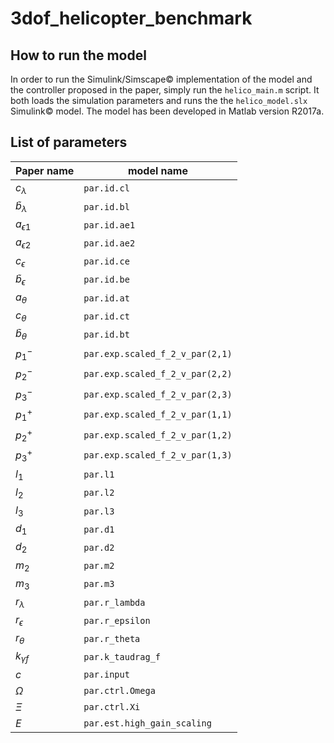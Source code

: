 # 3dof_helicopter_benchmark

## How to run the model
In order to run the Simulink/Simscape© implementation of the model and the controller proposed in the paper, simply run the `helico_main.m` script. It both loads the simulation parameters and runs the the `helico_model.slx` Simulink© model.
The model has been developed in Matlab version R2017a.

## List of parameters
|Paper name      |model name                     |
|----------------|-------------------------------|
| $c_\lambda$             | `par.id.cl`                      |
| $\widetilde b_\lambda$  | `par.id.bl`                      |
| $a_{\epsilon1}$         | `par.id.ae1`                     |    
| $a_{\epsilon2}$         | `par.id.ae2`                     |           
| $c_\epsilon$            | `par.id.ce`                      | 
| $\widetilde b_\epsilon$ | `par.id.be`                      |   
| $a_\theta$              | `par.id.at`                      | 
| $c_\theta$              | `par.id.ct`                      | 
| $\widetilde b_\theta$   | `par.id.bt`                      |            
| $p_{1}^-$               | `par.exp.scaled_f_2_v_par(2,1)`  |    
| $p_{2}^-$               | `par.exp.scaled_f_2_v_par(2,2)`  |  
| $p_{3}^-$               | `par.exp.scaled_f_2_v_par(2,3)`  |        
| $p_{1}^+$               | `par.exp.scaled_f_2_v_par(1,1)`  |     
| $p_{2}^+$               | `par.exp.scaled_f_2_v_par(1,2)`  |            
| $p_{3}^+$               | `par.exp.scaled_f_2_v_par(1,3)`  |    
| $l_1$                   | `par.l1`                         |           
| $l_2$                   | `par.l2`                         |           
| $l_3$                   | `par.l3`                         |            
| $d_1$                   | `par.d1`                         |               
| $d_2$                   | `par.d2`                         |   
| $m_2$                   | `par.m2`                         |    
| $m_3$                   | `par.m3`                         |            
| $r_\lambda$             | `par.r_lambda`                   |        
| $r_\epsilon$            | `par.r_epsilon`                  |        
| $r_\theta$              | `par.r_theta`                    |         
| $k_{\gamma f}$          | `par.k_taudrag_f`                |                     
| $c$                     | `par.input`                      |   
| $\Omega$                | `par.ctrl.Omega`                 |
| $\Xi$                   | `par.ctrl.Xi`                    |
| $E$                     | `par.est.high_gain_scaling`      |
